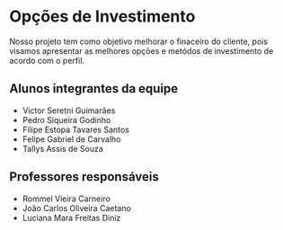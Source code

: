 # Opções de Investimento

Nosso projeto tem como objetivo melhorar o finaceiro do cliente, pois visamos apresentar as melhores opções e metódos de investimento de acordo com o perfil.

## Alunos integrantes da equipe

* Victor Seretni Guimarães
* Pedro Siqueira Godinho
* Filipe Estopa Tavares Santos
* Felipe Gabriel de Carvalho
* Tallys Assis de Souza

## Professores responsáveis

* Rommel Vieira Carneiro
* João Carlos Oliveira Caetano
* Luciana Mara Freitas Diniz